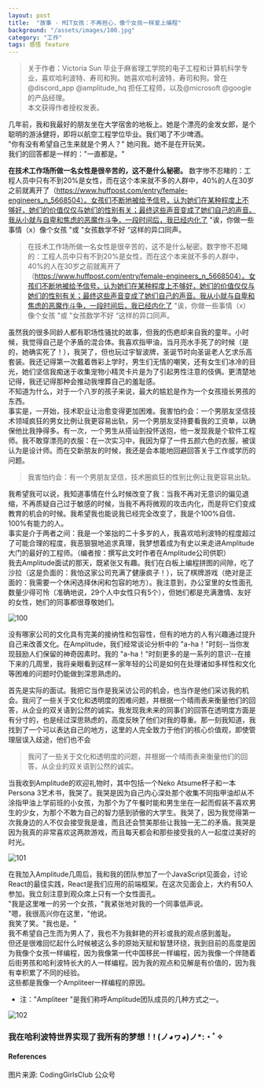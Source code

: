 ```yaml
---
layout: post
title:  "故事 · MIT女孩：不再担心，像个女孩一样爱上编程"
background: "/assets/images/100.jpg"
category: "工作"
tags: 感悟 feature
---
```


> 关于作者：Victoria Sun 毕业于麻省理工学院的电子工程和计算机科学专业，喜欢哈利波特、寿司和狗。她喜欢哈利波特，寿司和狗。曾在@discord_app @amplitude_hq 担任工程师，以及@microsoft @google 的产品经理。  
> 本文获得作者授权发表。  

几年前，我和我最好的朋友坐在大学宿舍的地板上。她是个漂亮的金发女郎，是个聪明的游泳健将，即将以航空工程学位毕业。我们喝了不少啤酒。  
"你有没有希望自己生来就是个男人？" 她问我。她不是在开玩笑。  
我们的回答都是一样的："一直都是。"  

**在技术工作场所做一名女性是很辛苦的，这不是什么秘密。** 数字惨不忍睹的：工程人员中只有不到20%是女性，而在这个本来就不多的人群中，40%的人在30岁之前就离开了（https://www.huffpost.com/entry/female-engineers_n_5668504）。女孩们不断地被给予信号，认为她们在某种程度上不够好，她们的价值仅仅与她们的性别有关；最终这些声音变成了她们自己的声音。我从小就与自卑和焦虑的恶魔作斗争，一段时间后，我已经内化了 "诶，你做一些事情（x）像个女孩 "或 "女孩数学不好 “这样的异口同声。  

> 在技术工作场所做一名女性是很辛苦的，这不是什么秘密。数字惨不忍睹的：工程人员中只有不到20%是女性，而在这个本来就不多的人群中，40%的人在30岁之前就离开了（https://www.huffpost.com/entry/female-engineers_n_5668504）。女孩们不断地被给予信号，认为她们在某种程度上不够好，她们的价值仅仅与她们的性别有关；最终这些声音变成了她们自己的声音。我从小就与自卑和焦虑的恶魔作斗争，一段时间后，我已经内化了 "诶，你做一些事情（x）像个女孩 "或 "女孩数学不好 “这样的异口同声。  

虽然我的很多同龄人都有职场性骚扰的故事，但我的伤疤却来自我的童年。小时候，我觉得自己是个矛盾的混合体。我喜欢指甲油，当月亮水手死了的时候（是的，她确实死了！），我哭了，但也玩过宇智波牌，圣诞节时向圣诞老人乞求乐高套装。我还记得第一次戴着唇彩上学时，男生们无情的嘲笑，还有女生们冰冷的目光，她们坚信我痴迷于收集宠物小精灵卡片是为了引起男性注意的伎俩。更清楚地记得，我还记得那种会推动我埋葬自己的羞耻感。  
不知道为什么，对于一个八岁的孩子来说，最大的尴尬是作为一个女孩擅长男孩的东西。  
事实是，一开始，技术职业让治愈变得更加困难。我害怕约会：一个男朋友坚信技术领域疯狂的男女比例让我更容易出轨，另一个男朋友坚持要看我的工资单，以确保他比我挣得多。有一次，一个男生从搭讪到投怀送抱，他一发现我是个软件工程师。我不敢穿漂亮的衣服：在一次实习中，我因为穿了一件五颜六色的衣服，被误认为是设计师。而在交新朋友的时候，我还是会本能地回避回答关于工作或学历的问题。  

> 我害怕约会：有一个男朋友坚信，技术圈疯狂的性别比例让我更容易出轨。  

我希望我可以说，我知道事情在什么时候改变了我：当我不再对无意识的偏见退缩，不再质疑自己过于敏感的时候，当我不再将微观的攻击内化，而是将它们变成教育的机会的时候。我希望我也能说我已经完全改变了，我是个100%自信、100%有能力的人。  
事实是介于两者之间：我是一个笨拙的二十多岁的人，我喜欢哈利波特的程度超过了可能合理的程度，我恶狠狠地追求真理，我梦想着成为有史以来走进Amplitude大门的最好的工程师。（编者按：撰写此文时作者在Amplitude公司供职）  
我去Amplitude面试的那天，既紧张又有趣。我们在白板上编程拼图的间隙，吃了沙拉（这是负面的：我怕这家公司充满了健康疯子！），玩了棋牌游戏（绝对是正面的：我需要一个休闲选择休闲和包容的地方）。我注意到，办公室里的女性面孔数量少得可怜（准确地说，29个人中女性只有5个），但她们都是充满激情、友好的女性，她们的同事都很尊敬她们。  

![100](../assets/images/100.jpg)  

没有哪家公司的文化具有完美的接纳性和包容性，但有的地方的人有兴趣通过提升自己来改善文化。在Amplitude，我们经常谈论分析中的 "a-ha！"时刻--当你发现鼓励人们保留的神奇因素时。我的 "a-ha！"时刻更多的是一系列的意识--在接下来的几周里，我将亲眼看到这样一家年轻的公司是如何在处理诸如多样性和文化等困难的问题时仍能做到深思熟虑的。  

首先是实际的面试。我把它当作是我采访公司的机会，也当作是他们采访我的机会。我问了一些关于文化和透明度的困难问题，并根据一个晴雨表来衡量他们的回答，从企业的双关语到公然的诚实。我发现我未来的同事们的回答在透明度方面是有分寸的，也是经过深思熟虑的，高度反映了他们对我的尊重。那一刻我知道，我找到了一个可以表达自己的地方，这里的人完全致力于他们的核心价值观，即使管理层误入歧途，他们也不会  

> 我问了一些关于文化和透明度的问题，并根据一个晴雨表来衡量他们的回答，从企业的双关语到公然的诚实。  

当我收到Amplitude的欢迎礼物时，其中包括一个Neko Atsume杯子和一本Persona 3艺术书，我哭了。我哭是因为自己内心深处那个收集不同指甲油却从不涂指甲油上学前班的小女孩，为那个为了午餐时能和男生坐在一起而假装不喜欢男生的少女，为那个不敢为自己的智力感到骄傲的大学生。我哭了，因为我觉得第一次我身边的人不仅会接受我是谁，而且还会赞美那些让我独一无二的矛盾。我哭是因为我真的非常喜欢这两款游戏，而且每天都会和那些接受我的人一起度过美好的时光。  

![101](../assets/images/101.jpg)  

在我加入Amplitude几周后，我和我的团队参加了一个JavaScript见面会，讨论React的最佳实践，React是我们应用的前端框架。在这次见面会上，大约有50人参加。我立刻注意到观众席上只有一个女性面孔。  
"我是这里唯一的另一个女孩，"我紧张地对我的一个同事低声说。  
"嗯，我很高兴你在这里，"他说。    
我笑了笑。"我也是。"    
我不希望自己生而为男人了，我也不为我鲜艳的开衫或我的观点感到羞耻。  
但还是很难回忆起什么时候被这么多的原始天赋和智慧环绕，我到目前的高度是因为我像个女孩一样编程，因为我像第一代中国移民一样编程，因为我像一个伴随着后街男孩和哈利波特长大的人一样编程。因为我的观点和见解是有价值的，因为我有幸积累了不同的经验。  
这些都是我像一个Ampliteer一样编程的原因。    

* 注："Ampliteer "是我们称呼Amplitude团队成员的几种方式之一。  

![102](../assets/images/102.jpg)  

### 我在哈利波特世界实现了我所有的梦想！! (ノ◕ヮ◕)ノ*:・ﾟ✧  

#### References
图片来源: CodingGirlsClub 公众号 

  
